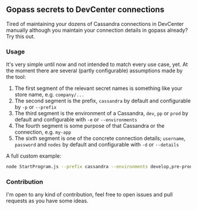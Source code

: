 ## Gopass secrets to DevCenter connections

Tired of maintaining your dozens of Cassandra connections in DevCenter manually although you maintain your connection details in gopass already? Try this out.

### Usage

It's very simple until now and not intended to match every use case, yet. At the moment there are several (partly configurable) assumptions made by the tool:

1. The first segment of the relevant secret names is something like your store name, e.g. `company/...`
2. The second segment is the prefix, `cassandra` by default and configurable by `-p` or `--prefix`
3. The third segment is the environment of a Cassandra, `dev`, `pp` or `prod` by default and configurable with `-e` or `--environments`
4. The fourth segment is some purpose of that Cassandra or the connection, e.g. `my-app`
5. The sixth segment is one of the concrete connection details; `username`, `password` and `nodes` by default and configurable with `-d` or `--details`

A full custom example:

``` bash
node StartProgram.js --prefix cassandra --environments develop,pre-prod,production --details username,password,nodez
```

### Contribution

I'm open to any kind of contribution, feel free to open issues and pull requests as you have some ideas.
